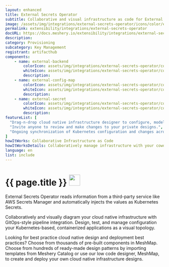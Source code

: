 ```yaml
---
layout: enhanced
title: External Secrets Operator
subtitle: Collaborative and visual infrastructure as code for External Secrets Operator
image: /assets/img/integrations/external-secrets-operator/icons/color/external-secrets-operator-color.svg
permalink: extensibility/integrations/external-secrets-operator
docURL: https://docs.meshery.io/extensibility/integrations/external-secrets-operator
description: 
category: Provisioning
subcategory: Key Management
registrant: artifacthub
components: 
	- name: external-backend
		colorIcon: assets/img/integrations/external-secrets-operator/components/external-backend/icons/color/external-backend-color.svg
		whiteIcon: assets/img/integrations/external-secrets-operator/components/external-backend/icons/white/external-backend-white.svg
		description: 
	- name: external-config-map
		colorIcon: assets/img/integrations/external-secrets-operator/components/external-config-map/icons/color/external-config-map-color.svg
		whiteIcon: assets/img/integrations/external-secrets-operator/components/external-config-map/icons/white/external-config-map-white.svg
		description: 
	- name: external-secret
		colorIcon: assets/img/integrations/external-secrets-operator/components/external-secret/icons/color/external-secret-color.svg
		whiteIcon: assets/img/integrations/external-secrets-operator/components/external-secret/icons/white/external-secret-white.svg
		description: 
featureList: [
  "Drag-n-drop cloud native infrastructure designer to configure, model, and deploy your workloads.",
  "Invite anyone to review and make changes to your private designs.",
  "Ongoing synchronization of Kubernetes configuration and changes across any number of clusters."
]
howItWorks: Collaborative Infrastructure as Code
howItWorksDetails: Collaboratively manage infrastructure with your coworkers synchronously sharing the same designs.
language: en
list: include
---
```

<h1>{{ page.title }} <img src="{{ page.image }}" style="width: 35px; height: 35px;" /></h1>

<p>
External Secrets Operator reads information from a third-party service like AWS Secrets Manager and automatically injects the values as Kubernetes Secrets.
</p>
<p>
    Collaboratively and visually diagram your cloud native infrastructure with GitOps-style pipeline integration. Design, test, and manage configuration your Kubernetes-based, containerized applications as a visual topology.
</p>
<p>
    Looking for best practice cloud native design and deployment best practices? Choose from thousands of pre-built components in MeshMap. Choose from hundreds of ready-made design patterns by importing templates from Meshery Catalog or use our low code designer, MeshMap, to create and deploy your own cloud native infrastructure designs.
</p>
